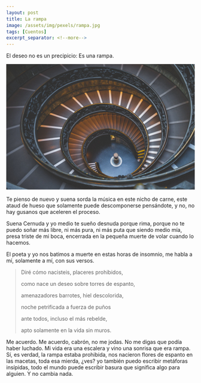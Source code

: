 ```yaml
---
layout: post
title: La rampa
image: /assets/img/pexels/rampa.jpg
tags: [Cuentos]
excerpt_separator: <!--more-->
---
```


El deseo no es un precipicio: Es una rampa.

<!--more-->

[![rampa](/assets/img/pexels/rampa.jpg)](/assets/img/pexels/rampa.jpg)

Te pienso de nuevo y suena sorda la música en este nicho de carne, este ataud de hueso que solamente puede descomponerse pensándote, y no, no hay gusanos que aceleren el proceso.

Suena Cernuda y yo medio te sueño desnuda porque rima, porque no te puedo soñar más libre, ni más pura, ni más puta que siendo medio mía, presa triste de mi boca, encerrada en la pequeña muerte de volar cuando lo hacemos.

El poeta y yo nos batimos a muerte en estas horas de insomnio, me habla a mí, solamente a mí, con sus versos.

>Diré cómo nacisteis, placeres prohibidos,
>
>como nace un deseo sobre torres de espanto,
>
>amenazadores barrotes, hiel descolorida,
>
>noche petrificada a fuerza de puños
>
>ante todos, incluso el más rebelde,
>
>apto solamente en la vida sin muros.

Me acuerdo. Me acuerdo, cabrón, no me jodas. No me digas que podía haber luchado. Mi vida era una escalera y vino una sonrisa que era rampa. Sí, es verdad, la rampa estaba prohibida, nos nacieron flores de espanto en las macetas, toda esa mierda, ¿ves? yo también puedo escribir metáforas insípidas, todo el mundo puede escribir basura que significa algo para alguien. Y no cambia nada.


